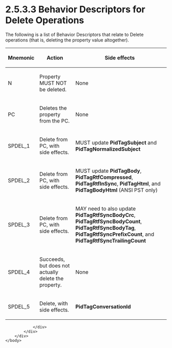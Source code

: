 <html dir="LTR" xmlns:mshelp="http://msdn.microsoft.com/mshelp" xmlns:ddue="http://ddue.schemas.microsoft.com/authoring/2003/5" xmlns:xlink="http://www.w3.org/1999/xlink" xmlns:tool="http://www.microsoft.com/tooltip">
    <head>
        <meta http-equiv="Content-Type" content="text/html; CHARSET=utf-8"></meta>
        <meta name="save" content="history"></meta>
        <title>2.5.3.3 Behavior Descriptors for Delete Operations</title>
        <xml>
            <mshelp:toctitle title="2.5.3.3 Behavior Descriptors for Delete Operations"></mshelp:toctitle>
            <mshelp:rltitle title="[MS-PST]: Behavior Descriptors for Delete Operations"></mshelp:rltitle>
            <mshelp:keyword index="A" term="7d761438-aaf8-494c-a882-e0cfd236eb77"></mshelp:keyword>
            <mshelp:attr name="DCSext.ContentType" value="open specification"></mshelp:attr>
            <mshelp:attr name="AssetID" value="7d761438-aaf8-494c-a882-e0cfd236eb77"></mshelp:attr>
            <mshelp:attr name="TopicType" value="kbRef"></mshelp:attr>
            <mshelp:attr name="DCSext.Title" value="[MS-PST]: Behavior Descriptors for Delete Operations" />
        </xml>
    </head>
    <body>
        <div id="header">
            <h1 class="heading">2.5.3.3 Behavior Descriptors for Delete Operations</h1>
        </div>
        <div id="mainSection">
            <div id="mainBody">
                <div id="allHistory" class="saveHistory"></div>
                <div id="sectionSection0" class="section" name="collapseableSection">
                    

<p>The following is a list of Behavior Descriptors that relate
to Delete operations (that is, deleting the property value altogether).</p>

<table>
 <thead>
  <tr>
   <th>
   <p>Mnemonic</p>
   </th>
   <th>
   <p>Action</p>
   </th>
   <th>
   <p>Side effects</p>
   </th>
  </tr>
 </thead>
 <tr>
  <td>
  <p>N</p>
  </td>
  <td>
  <p>Property MUST NOT be deleted.</p>
  </td>
  <td>
  <p>None</p>
  </td>
 </tr>
 <tr>
  <td>
  <p>PC</p>
  </td>
  <td>
  <p>Deletes the property from the PC.</p>
  </td>
  <td>
  <p>None</p>
  </td>
 </tr>
 <tr>
  <td>
  <p>SPDEL_1</p>
  </td>
  <td>
  <p>Delete from PC, with side effects.</p>
  </td>
  <td>
  <p>MUST update <b>PidTagSubject</b> and <b>PidTagNormalizedSubject</b></p>
  </td>
 </tr>
 <tr>
  <td>
  <p>SPDEL_2</p>
  </td>
  <td>
  <p>Delete from PC, with side effects.</p>
  </td>
  <td>
  <p>MUST update <b>PidTagBody</b>, <b>PidTagRtfCompressed</b>,
  <b>PidTagRtfInSync</b>, <b>PidTagHtml</b>, and <b>PidTagBodyHtml</b> (ANSI
  PST only)</p>
  </td>
 </tr>
 <tr>
  <td>
  <p>SPDEL_3</p>
  </td>
  <td>
  <p>Delete from PC, with side effects.</p>
  </td>
  <td>
  <p>MAY need to also update <b>PidTagRtfSyncBodyCrc</b>, <b>PidTagRtfSyncBodyCount</b>,
  <b>PidTagRtfSyncBodyTag</b>, <b>PidTagRtfSyncPrefixCount</b>, and <b>PidTagRtfSyncTrailingCount</b></p>
  </td>
 </tr>
 <tr>
  <td>
  <p>SPDEL_4</p>
  </td>
  <td>
  <p>Succeeds, but does not actually delete the property.</p>
  </td>
  <td>
  <p>None</p>
  </td>
 </tr>
 <tr>
  <td>
  <p>SPDEL_5</p>
  </td>
  <td>
  <p>Delete, with side effects.</p>
  </td>
  <td>
  <p><b>PidTagConversationId</b></p>
  </td>
 </tr>
</table>

<p> </p>


                </div>
            </div>
        </div>
    </body>
</html>